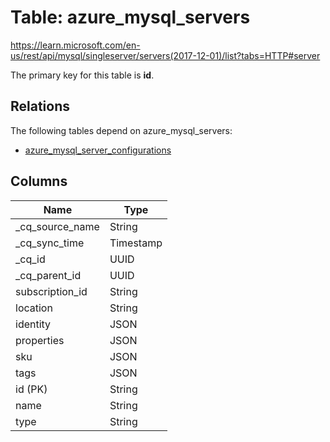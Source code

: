 # Table: azure_mysql_servers

https://learn.microsoft.com/en-us/rest/api/mysql/singleserver/servers(2017-12-01)/list?tabs=HTTP#server

The primary key for this table is **id**.

## Relations

The following tables depend on azure_mysql_servers:
  - [azure_mysql_server_configurations](azure_mysql_server_configurations.md)

## Columns

| Name          | Type          |
| ------------- | ------------- |
|_cq_source_name|String|
|_cq_sync_time|Timestamp|
|_cq_id|UUID|
|_cq_parent_id|UUID|
|subscription_id|String|
|location|String|
|identity|JSON|
|properties|JSON|
|sku|JSON|
|tags|JSON|
|id (PK)|String|
|name|String|
|type|String|